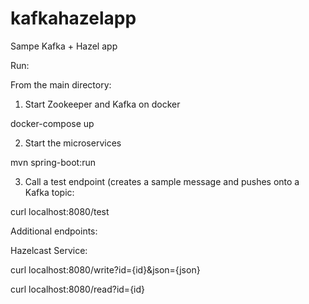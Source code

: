 # kafkahazelapp
Sampe Kafka + Hazel app

Run:

From the main directory:

1. Start Zookeeper and Kafka on docker

docker-compose up

2. Start the microservices

mvn spring-boot:run


3. Call a test endpoint (creates a sample message and pushes onto a Kafka topic:

curl localhost:8080/test


Additional endpoints:

Hazelcast Service:

curl localhost:8080/write?id={id}&json={json}

curl localhost:8080/read?id={id}

